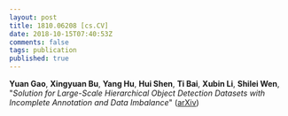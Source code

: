 ```yaml
---
layout: post
title: 1810.06208 [cs.CV]
date: 2018-10-15T07:40:53Z
comments: false
tags: publication
published: true
---
```


<b>Yuan Gao</b>, <b>Xingyuan Bu</b>, <b>Yang Hu</b>, <b>Hui Shen</b>, <b>Ti Bai</b>, <b>Xubin Li</b>, <b>Shilei Wen</b>, "<i>Solution for Large-Scale Hierarchical Object Detection Datasets with  Incomplete Annotation and Data Imbalance</i>" ([arXiv](http://arxiv.org/abs/1810.06208v1))
